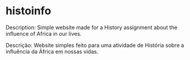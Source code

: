 # histoinfo
 Description: Simple website made for a History assignment about the influence of Africa in our lives.

 Descrição: Website simples feito para uma atividade de História sobre a influência da África em nossas vidas.
